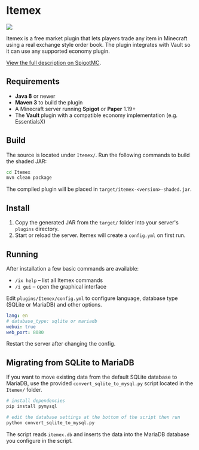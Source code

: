 # Itemex

<img src="https://ipfs.ome.sh/ipfs/QmPhxsvnTvK9MD7HoRBouBQavebdepiQpbXp1yXvq6j3Yn/"/>

Itemex is a free market plugin that lets players trade any item in Minecraft using a real exchange style order book. The plugin integrates with Vault so it can use any supported economy plugin.

[View the full description on SpigotMC](https://www.spigotmc.org/resources/itemex-item-exchange-free-market-plugin-like-a-stock-or-crypto-exchange-with-mc-items.108398/).

## Requirements

* **Java 8** or newer
* **Maven 3** to build the plugin
* A Minecraft server running **Spigot** or **Paper** 1.19+
* The **Vault** plugin with a compatible economy implementation (e.g. EssentialsX)

## Build

The source is located under `Itemex/`. Run the following commands to build the shaded JAR:

```bash
cd Itemex
mvn clean package
```

The compiled plugin will be placed in `target/itemex-<version>-shaded.jar`.

## Install

1. Copy the generated JAR from the `target/` folder into your server's `plugins` directory.
2. Start or reload the server. Itemex will create a `config.yml` on first run.

## Running

After installation a few basic commands are available:

* `/ix help` – list all Itemex commands
* `/i gui` – open the graphical interface

Edit `plugins/Itemex/config.yml` to configure language, database type (SQLite or MariaDB) and other options.

```yaml
lang: en
# database_type: sqlite or mariadb
webui: true
web_port: 8080
```

Restart the server after changing the config.

## Migrating from SQLite to MariaDB

If you want to move existing data from the default SQLite database to MariaDB,
use the provided `convert_sqlite_to_mysql.py` script located in the `Itemex/`
folder.

```bash
# install dependencies
pip install pymysql

# edit the database settings at the bottom of the script then run
python convert_sqlite_to_mysql.py
```

The script reads `itemex.db` and inserts the data into the MariaDB database you
configure in the script.

